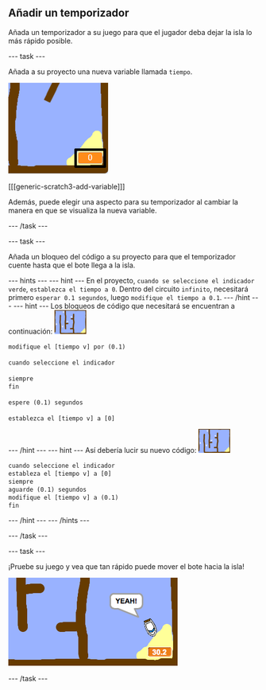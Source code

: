 ## Añadir un temporizador

Añada un temporizador a su juego para que el jugador deba dejar la isla lo más rápido posible.

\--- task \---

Añada a su proyecto una nueva variable llamada `tiempo`.

![captura de pantalla](images/boat-variable-annotated.png)

[[[generic-scratch3-add-variable]]]

Además, puede elegir una aspecto para su temporizador al cambiar la manera en que se visualiza la nueva variable.

\--- /task \---

\--- task \---

Añada un bloqueo del código a su proyecto para que el temporizador cuente hasta que el bote llega a la isla.

\--- hints \--- \--- hint \--- En el proyecto, `cuando se seleccione el indicador verde`, `establezca el tiempo a 0`. Dentro del circuito `infinito`, necesitará primero `esperar 0.1 segundos`, luego `modifique el tiempo a 0.1`. \--- /hint \--- \--- hint \--- Los bloqueos de código que necesitará se encuentran a continuación: ![escenario](images/stage.png)

```blocks3
modifique el [tiempo v] por (0.1)

cuando seleccione el indicador

siempre
fin

espere (0.1) segundos

establezca el [tiempo v] a [0]
```

\--- /hint \--- \--- hint \--- Así debería lucir su nuevo código: ![escenario](images/stage.png)

```blocks3
cuando seleccione el indicador
estableza el [tiempo v] a [0]
siempre
aguarde (0.1) segundos
modifique el [tiempo v] a (0.1)
fin
```

\--- /hint \--- \--- /hints \---

\--- /task \---

\--- task \---

¡Pruebe su juego y vea que tan rápido puede mover el bote hacia la isla!

![captura de pantalla](images/boat-variable-test.png)

\--- /task \---
